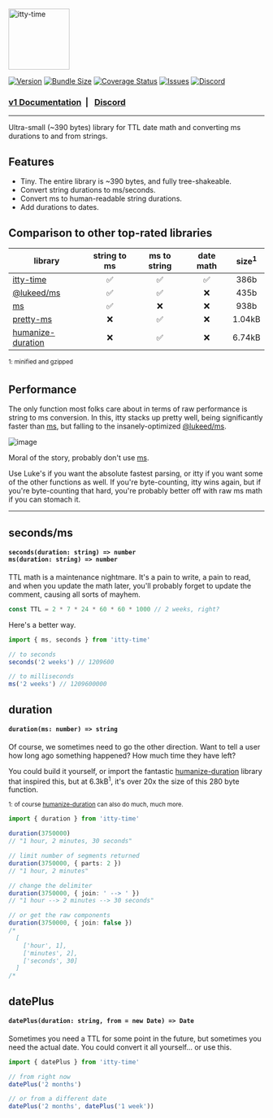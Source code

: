 <br />

<p>
<a href="https://itty.dev/itty-time" target="_blank">
  <img src="https://github.com/kwhitley/itty-time/assets/865416/e45b9e04-a442-43b1-9961-59d62c62e88a" alt="itty-time" height="120" />
</a>
</p>

[![Version](https://img.shields.io/npm/v/itty-time.svg?style=flat-square)](https://npmjs.com/package/itty-time)
[![Bundle Size](https://deno.bundlejs.com/?q=itty-time&badge&badge-style=flat-square)](https://deno.bundlejs.com/?q=itty-time)
[![Coverage Status](https://img.shields.io/coveralls/github/kwhitley/itty-time?style=flat-square)](https://coveralls.io/github/kwhitley/itty-time)
[![Issues](https://img.shields.io/github/issues/kwhitley/itty-time?style=flat-square)](https://coveralls.io/github/kwhitley/itty-time)
[![Discord](https://img.shields.io/discord/832353585802903572?label=Discord&logo=Discord&style=flat-square&logoColor=fff)](https://discord.gg/53vyrZAu9u)

###  [v1 Documentation](https://itty.dev/itty-time) &nbsp;| &nbsp; [Discord](https://discord.gg/53vyrZAu9u) 

---

Ultra-small (~390 bytes) library for TTL date math and converting ms durations to and from strings.

## Features

- Tiny. The entire library is ~390 bytes, and fully tree-shakeable.
- Convert string durations to ms/seconds.
- Convert ms to human-readable string durations.
- Add durations to dates.

## Comparison to other top-rated libraries
| library | string to ms | ms to string | date math | size<sup>1</sup>
| --- | :-: | :-: | :-: | :-: |
| [itty-time](https://www.npmjs.com/package/itty-time) | ✅ | ✅ | ✅ | 386b |
| [@lukeed/ms](https://www.npmjs.com/package/@lukeed/ms) | ✅ | ✅ | ❌ | 435b |
| [ms](https://www.npmjs.com/package/ms) | ✅ | ❌ | ❌ | 938b |
| [pretty-ms](https://www.npmjs.com/package/pretty-ms) | ❌ | ✅ | ❌ | 1.04kB |
| [humanize-duration](https://www.npmjs.com/package/humanize-duration) | ❌ | ✅ | ❌ | 6.74kB |

<sup>1: minified and gzipped</sup> &nbsp;

## Performance

The only function most folks care about in terms of raw performance is string to ms conversion.  In this, itty stacks up pretty well, being significantly faster than [ms](https://www.npmjs.com/package/ms), but falling to the insanely-optimized [@lukeed/ms](https://www.npmjs.com/package/@lukeed/ms).  

![image](https://github.com/kwhitley/itty-time/assets/865416/71170005-7962-4bc8-9a66-f4ad5713e545)

Moral of the story, probably don't use [ms](https://www.npmjs.com/package/ms).  

Use Luke's if you want the absolute fastest parsing, or itty if you want some of the other functions as well.  If you're byte-counting, itty wins again, but if you're byte-counting that hard, you're probably better off with raw ms math if you can stomach it.


---

## seconds/ms
<h4>
  <code>seconds(duration: string) => number</code><br />
  <code>ms(duration: string) => number</code><br />
</h4>

TTL math is a maintenance nightmare. It's a pain to write, a pain to read, and when you update the math later, you'll probably forget to update the comment, causing all sorts of mayhem.

```ts
const TTL = 2 * 7 * 24 * 60 * 60 * 1000 // 2 weeks, right?
```

Here's a better way.

```ts
import { ms, seconds } from 'itty-time'

// to seconds
seconds('2 weeks') // 1209600

// to milliseconds
ms('2 weeks') // 1209600000
```

## duration
<h4>
  <code>duration(ms: number) => string</code>
</h4>

Of course, we sometimes need to go the other direction.  Want to tell a user how long ago something happened?  How much time they have left?  

You could build it yourself, or import the fantastic [humanize-duration](https://www.npmjs.com/package/humanize-duration) library that inspired this, but at 6.3kB<sup>1</sup>, it's over 20x the size of this 280 byte function.

<sup>1: of course [humanize-duration](https://www.npmjs.com/package/humanize-duration) can also do much, much more.</sup>

```ts
import { duration } from 'itty-time'

duration(3750000)
// "1 hour, 2 minutes, 30 seconds"

// limit number of segments returned
duration(3750000, { parts: 2 })
// "1 hour, 2 minutes"

// change the delimiter
duration(3750000, { join: ' --> ' })
// "1 hour --> 2 minutes --> 30 seconds"

// or get the raw components
duration(3750000, { join: false })
/*
  [
    ['hour', 1],
    ['minutes', 2],
    ['seconds', 30]
  ]
/*
```

## datePlus
<h4>
  <code>datePlus(duration: string, from = new Date) => Date</code>
</h4>

Sometimes you need a TTL for some point in the future, but sometimes you need the actual date.  You could convert it all yourself... or use this.

```js
import { datePlus } from 'itty-time'

// from right now
datePlus('2 months')

// or from a different date
datePlus('2 months', datePlus('1 week'))
```

